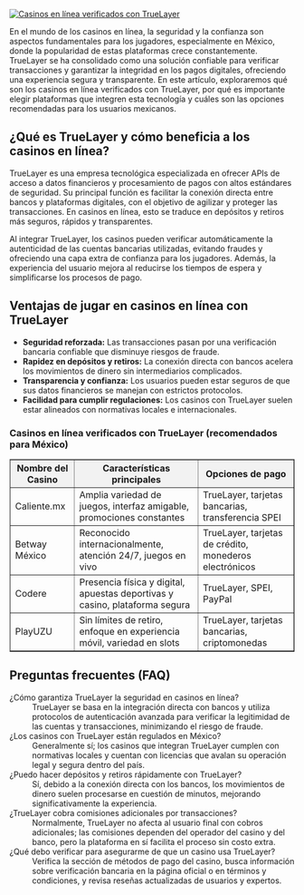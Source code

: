 [![Casinos en línea verificados con TrueLayer](https://123-caf.pages.dev/gitsignup.png)](https://vrmoo.ru/Bt82HjjY)

<p>En el mundo de los casinos en línea, la seguridad y la confianza son aspectos fundamentales para los jugadores, especialmente en México, donde la popularidad de estas plataformas crece constantemente. TrueLayer se ha consolidado como una solución confiable para verificar transacciones y garantizar la integridad en los pagos digitales, ofreciendo una experiencia segura y transparente. En este artículo, exploraremos qué son los casinos en línea verificados con TrueLayer, por qué es importante elegir plataformas que integren esta tecnología y cuáles son las opciones recomendadas para los usuarios mexicanos.</p>  <h2>¿Qué es TrueLayer y cómo beneficia a los casinos en línea?</h2> <p>TrueLayer es una empresa tecnológica especializada en ofrecer APIs de acceso a datos financieros y procesamiento de pagos con altos estándares de seguridad. Su principal función es facilitar la conexión directa entre bancos y plataformas digitales, con el objetivo de agilizar y proteger las transacciones. En casinos en línea, esto se traduce en depósitos y retiros más seguros, rápidos y transparentes.</p> <p>Al integrar TrueLayer, los casinos pueden verificar automáticamente la autenticidad de las cuentas bancarias utilizadas, evitando fraudes y ofreciendo una capa extra de confianza para los jugadores. Además, la experiencia del usuario mejora al reducirse los tiempos de espera y simplificarse los procesos de pago.</p>  <h2>Ventajas de jugar en casinos en línea con TrueLayer</h2> <ul>   <li><strong>Seguridad reforzada:</strong> Las transacciones pasan por una verificación bancaria confiable que disminuye riesgos de fraude.</li>   <li><strong>Rapidez en depósitos y retiros:</strong> La conexión directa con bancos acelera los movimientos de dinero sin intermediarios complicados.</li>   <li><strong>Transparencia y confianza:</strong> Los usuarios pueden estar seguros de que sus datos financieros se manejan con estrictos protocolos.</li>   <li><strong>Facilidad para cumplir regulaciones:</strong> Los casinos con TrueLayer suelen estar alineados con normativas locales e internacionales.</li> </ul>  <h3>Casinos en línea verificados con TrueLayer (recomendados para México)</h3> <table border="1" cellpadding="6" cellspacing="0" style="border-collapse:collapse; width:100%; max-width:600px;">   <thead>     <tr style="background:#f2f2f2;">       <th>Nombre del Casino</th>       <th>Características principales</th>       <th>Opciones de pago</th>     </tr>   </thead>   <tbody>     <tr>       <td>Caliente.mx</td>       <td>Amplia variedad de juegos, interfaz amigable, promociones constantes</td>       <td>TrueLayer, tarjetas bancarias, transferencia SPEI</td>     </tr>     <tr>       <td>Betway México</td>       <td>Reconocido internacionalmente, atención 24/7, juegos en vivo</td>       <td>TrueLayer, tarjetas de crédito, monederos electrónicos</td>     </tr>     <tr>       <td>Codere</td>       <td>Presencia física y digital, apuestas deportivas y casino, plataforma segura</td>       <td>TrueLayer, SPEI, PayPal</td>     </tr>     <tr>       <td>PlayUZU</td>       <td>Sin límites de retiro, enfoque en experiencia móvil, variedad en slots</td>       <td>TrueLayer, tarjetas bancarias, criptomonedas</td>     </tr>   </tbody> </table>  <h2>Preguntas frecuentes (FAQ)</h2> <dl>   <dt>¿Cómo garantiza TrueLayer la seguridad en casinos en línea?</dt>   <dd>TrueLayer se basa en la integración directa con bancos y utiliza protocolos de autenticación avanzada para verificar la legitimidad de las cuentas y transacciones, minimizando el riesgo de fraude.</dd>    <dt>¿Los casinos con TrueLayer están regulados en México?</dt>   <dd>Generalmente sí; los casinos que integran TrueLayer cumplen con normativas locales y cuentan con licencias que avalan su operación legal y segura dentro del país.</dd>    <dt>¿Puedo hacer depósitos y retiros rápidamente con TrueLayer?</dt>   <dd>Sí, debido a la conexión directa con los bancos, los movimientos de dinero suelen procesarse en cuestión de minutos, mejorando significativamente la experiencia.</dd>    <dt>¿TrueLayer cobra comisiones adicionales por transacciones?</dt>   <dd>Normalmente, TrueLayer no afecta al usuario final con cobros adicionales; las comisiones dependen del operador del casino y del banco, pero la plataforma en sí facilita el proceso sin costo extra.</dd>    <dt>¿Qué debo verificar para asegurarme de que un casino usa TrueLayer?</dt>   <dd>Verifica la sección de métodos de pago del casino, busca información sobre verificación bancaria en la página oficial o en términos y condiciones, y revisa reseñas actualizadas de usuarios y expertos.</dd> </dl>